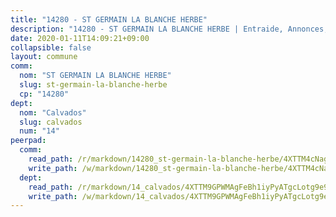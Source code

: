 ```yaml
---
title: "14280 - ST GERMAIN LA BLANCHE HERBE"
description: "14280 - ST GERMAIN LA BLANCHE HERBE | Entraide, Annonces, Initiatives"
date: 2020-01-11T14:09:21+09:00
collapsible: false
layout: commune
comm:
  nom: "ST GERMAIN LA BLANCHE HERBE"
  slug: st-germain-la-blanche-herbe
  cp: "14280"
dept:
  nom: "Calvados"
  slug: calvados
  num: "14"
peerpad:
  comm:
    read_path: /r/markdown/14280_st-germain-la-blanche-herbe/4XTTM4cNagzk6JTNbeAuijvFFNJbDwnStKcxpgGxPTTY3Kn64
    write_path: /w/markdown/14280_st-germain-la-blanche-herbe/4XTTM4cNagzk6JTNbeAuijvFFNJbDwnStKcxpgGxPTTY3Kn64-K3TgUs4jTBiw2FcEpm55iUN53LR9qgT83ZRtqJf9oQjtarjBpUcsJoT6y28WKEoDz5HgGVUox4UwrVCnD1JzkBY77MqWR2AZxsSWMpNsDttVJ2iqHJsANbLDksferC7WeV4nK9UC
  dept:
    read_path: /r/markdown/14_calvados/4XTTM9GPWMAgFeBh1iyPyATgcLotg9e9APJpQBEyY3RZiUwJ6
    write_path: /w/markdown/14_calvados/4XTTM9GPWMAgFeBh1iyPyATgcLotg9e9APJpQBEyY3RZiUwJ6-K3TgUXWJAT2cYJ9ZstQphkkm2za8um5GwwXsivqaDFTgbhMDcHaRXnT3h69szAqCyvWcFfDim5fkwc6CXdUtyvPpirbD1TPAb6xCxpPN6dR3zzDRe29YehQYbhZdjvZYkgztJYvi
---
```


